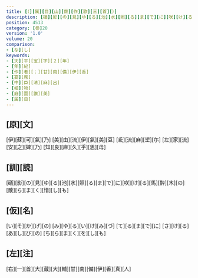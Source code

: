 ```yaml
---
title: [（][属][目][山][齋][作][歌][三][首][）]
description: [礒][影][の][見][ゆ][る][池][水][照][る][ま][で][に][咲][け][る][馬][酔][木][の][散][ら][ま][く][惜][し][も]
position: 4513
category: [巻]20
version: '1.0'
volume: 20
comparison:
- [な][し]
keywords:
- [天][平][宝][字][２][年]
- [年][紀]
- [作][者][：][甘][南][備][伊][香]
- [宴][席]
- [中][臣][清][麻][呂]
- [植][物]
- [庭][園][讃][美]
- [属][目]
---
```


## [原][文]

[伊][蘇][可][氣][乃] [美][由][流][伊][氣][美][豆] [氐][流][麻][埿][尓] [左][家][流][安][之][婢][乃] [知][良][麻][久][乎][思][母]

## [訓][読]

[礒][影][の][見][ゆ][る][池][水][照][る][ま][で][に][咲][け][る][馬][酔][木][の][散][ら][ま][く][惜][し][も]

## [仮][名]

[い][そ][か][げ][の] [み][ゆ][る][い][け][み][づ] [て][る][ま][で][に] [さ][け][る][あ][し][び][の] [ち][ら][ま][く][を][し][も]

## [左][注]

[右][一][首][大][蔵][大][輔][甘][南][備][伊][香][真][人]
